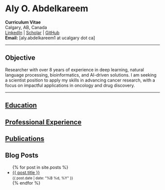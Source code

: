 # Aly O. Abdelkareem

**Curriculum Vitae**  
Calgary, AB, Canada  
[LinkedIn](https://www.linkedin.com/in/alyosama) | [Scholar](https://scholar.google.ca/citations?user=MWMQQGcAAAAJ) | [GitHub](https://github.com/alyosama)  
**Email:** [aly.abdelkareem1 at ucalgary dot ca]

---

## Objective
Researcher with over 8 years of experience in deep learning, natural language processing, bioinformatics, and AI-driven solutions. I am seeking a scientist position to apply my skills in advancing cancer research, with a focus on impactful applications in oncology and drug discovery.

---

## [Education](education.md)
## [Professional Experience](experience.md)
## [Publications](publications.md)


## Blog Posts
<ul>
  {% for post in site.posts %}
    <li>
      <a href="{{ post.url }}">{{ post.title }}</a> <br>
      <small>{{ post.date | date: "%B %d, %Y" }}</small>
    </li>
  {% endfor %}
</ul>